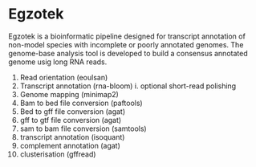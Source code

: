 # Egzotek
Egzotek is a bioinformatic pipeline designed for transcript annotation of non-model species with incomplete or poorly annotated genomes. The genome-base analysis tool is developed to build a consensus annotated genome usig long RNA reads. 

1. Read orientation (eoulsan)
2. Transcript annotation (rna-bloom)
  i.   optional short-read polishing 
3. Genome mapping (minimap2)
4. Bam to bed file conversion (paftools)
5. Bed to gff file conversion (agat)
6. gff to gtf file conversion (agat)
7. sam to bam file conversion (samtools)
8. transcript annotation (isoquant)
9. complement annotation (agat)
10. clusterisation (gffread)
